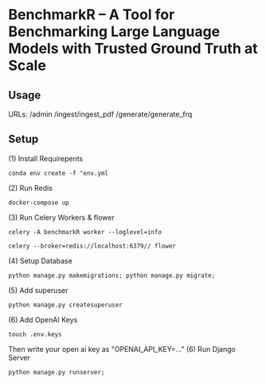 # BenchmarkR – A Tool for Benchmarking Large Language Models with Trusted Ground Truth at Scale


## Usage

URLs:
/admin
/ingest/ingest_pdf
/generate/generate_frq



## Setup

(1) Install Requirepents
```
conda env create -f "env.yml
```
(2) Run Redis
```
docker-compose up 
```
(3) Run Celery Workers & flower
```
celery -A benchmarkR worker --loglevel=info 
```
```
celery --broker=redis://localhost:6379// flower
```
(4) Setup Database
```
python manage.py makemigrations; python manage.py migrate;
```
(5) Add superuser
```
python manage.py createsuperuser
```
(6) Add OpenAI Keys
```
touch .env.keys
```
Then write your open ai key as "OPENAI_API_KEY=..."
(6) Run Django Server
```
python manage.py runserver;
```
